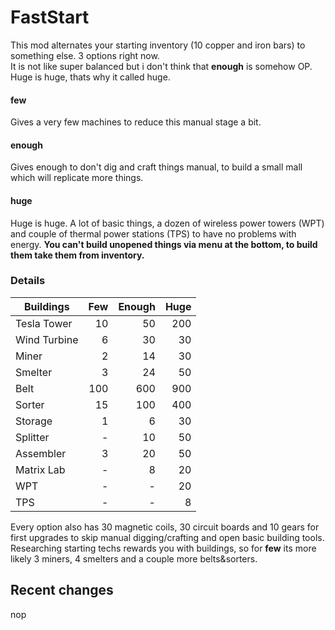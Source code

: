 # FastStart
This mod alternates your starting inventory (10 copper and iron bars) to something else. 3 options right now.  
It is not like super balanced but i don't think that **enough** is somehow OP. Huge is huge, thats why it called huge.
#### few 
Gives a very few machines to reduce this manual stage a bit.
#### enough
Gives enough to don't dig and craft things manual, to build a small mall which will replicate more things.
#### huge
Huge is huge. A lot of basic things, a dozen of wireless power towers (WPT) and couple of thermal power stations (TPS) to have no problems with energy. **You can't build unopened things via menu at the bottom, to build them take them from inventory.**
### Details
| Buildings | Few | Enough | Huge |
| --------- | --: | -----: | ---: |
| Tesla Tower | 10 | 50 | 200 |
| Wind Turbine | 6 | 30 | 30 |
| Miner | 2 | 14 | 30 |
| Smelter | 3 | 24 | 50 |
| Belt | 100 | 600 | 900 |
| Sorter | 15 | 100 | 400 |
| Storage | 1 | 6 | 30 |
| Splitter  | - | 10 | 50 |
| Assembler | 3 | 20 | 50 |
| Matrix Lab | - | 8 | 20 |
| WPT | - | - | 20 |
| TPS | - | - | 8 |

Every option also has 30 magnetic coils, 30 circuit boards and 10 gears for first upgrades to skip manual digging/crafting and open basic building tools.  
Researching starting techs rewards you with buildings, so for **few** its more likely 3 miners, 4 smelters and a couple more belts&sorters.

## Recent changes
nop